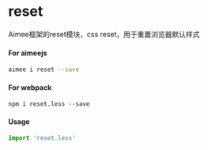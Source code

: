 # reset

Aimee框架的reset模块，css reset，用于重置浏览器默认样式

#### For aimeejs
```sh
aimee i reset --save
```


#### For webpack
```
npm i reset.less --save
```


#### Usage
```js
import 'reset.less'
```
